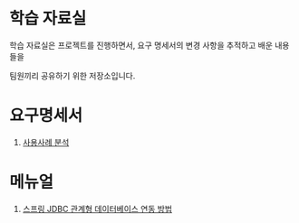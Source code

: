 # 학습 자료실

학습 자료실은 프로젝트를 진행하면서, 요구 명세서의 변경 사항을 추적하고 배운 내용들을

팀원끼리 공유하기 위한 저장소입니다.

# 요구명세서

1. [사용사례 분석](./요구명세서/usecase.md)

# 메뉴얼

1. [스프링 JDBC 관계형 데이터베이스 연동 방법](메뉴얼/Spring/Accessing_Relational_Data_using_JDBC_with_Spring/Accessing_Relational_Data_using_JDBC_with_Spring.md)

